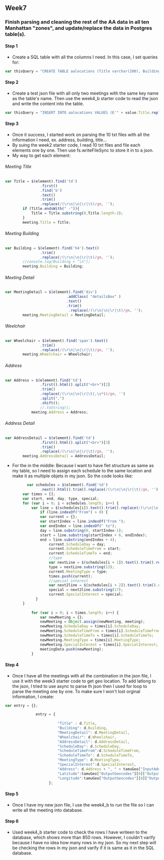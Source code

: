 ## Week7
### Finish parsing and cleaning the rest of the AA data in all ten Manhattan "zones", and update/replace the data in Postgres table(s).
#### Step 1
* Create a SQL table with all the columns I need. In this case, I set queries for:
```javascript
var thisQuery = "CREATE TABLE aalocations (Title varchar(200), Building varchar(200), Address varchar(200), Latitude double precision, Longitude double precision, AddressDetail varchar(200), ScheduleDay varchar(100), ScheduleTimeFrom time, ScheduleTimeTo time, MeetingType varchar(200), MeetingDescription varchar(200), MeetingDetail varchar(200), WheelchairAccess varchar(100), SpecialInterest varchar(200));";
```
#### Step 2
* Create a test json file with all only two meetings with the same key name as the table's name. Then use the week4_b starter code to read the json and write the content into the table.
```javascript
var thisQuery = "INSERT INTO aalocations VALUES (E'" + value.Title.replace("'","&#39;") + "', E'" + value.Building.replace("'","&#39;") + "', E'" + value.Address.replace("'","&#39;") + "', " + value.Latitude + ", " + value.Longitude + ", E'" + value.Ad1dressDetail + "', E'" + value.ScheduleDay + "', E'" + value.ScheduleTimeFrom + "', E'" + value.ScheduleTimeTo + "', '" + value.MeetingType + "', E'" + value.MeetingDescription + "', E'" + value.MeetingDetail.replace("'","&#39;") + "', E'" + value.WheelchairAccess + "', E'" + value.SpecialInterest + "');";
```
#### Step 3
* Once it success, I started work on parsing the 10 txt files with all the information I need, ex. address, building, title...
* By suing the week2 starter code, I read 10 txt files and file each elements one by one. Then use fs.writeFileSync to store it in to a json.
* My way to get each element:

###### Meeting Title
```javascript
var Title = $(element).find('td')
                .first()
                .find('b')
                .text()
                .trim()
                .replace(/(\r\n|\n|\r|\t)/gm, '');
        if (Title.endsWith(" -")){
            Title = Title.substring(0,Title.length-2);
        }
        meeting.Title = Title;
```

###### Meeting Building
```javascript
var Building = $(element).find('h4').text()
                .trim()
                .replace(/(\r\n|\n|\r|\t)/gm, '');
        //console.log(Building + "\n"); 
        meeting.Building = Building;
```
###### Meeting Detail
```javascript
var MeetingDetail = $(element).find('div')
                            .addClass( "detailsBox" )
                            .text()
                            .trim()
                             .replace(/(\r\n|\n|\r|\t)/gm, '');
        meeting.MeetingDetail = MeetingDetail;
```
###### Weelchair
```javascript
var Wheelchair = $(element).find('span').text()
                .trim()
                .replace(/(\r\n|\n|\r|\t)/gm, '');
        meeting.Wheelchair = Wheelchair;
```

###### Address
```javascript
var Address = $(element).find('td')
                .first().html().split("<br>")[2]
                .trim()
                .replace(/(\r\n|\n|\r|\t|,\s*$)/gm, '')
                .split(",")
                .shift();
                //.toString();
            meeting.Address = Address;
```

###### Address Detail
```javascript
var AddressDetail = $(element).find('td')
                .first().html().split("<br>")[3]
                .trim()
                .replace(/(\r\n|\n|\r|\t)/gm, '');
        meeting.AddressDetail = AddressDetail;
```
 * For the <td> in the middle: Because I want to have flet structure as same as my table, so I need to assign each schedule to the same location and make it as multiple objets in my json. So the code looks like:
``` javascript
          var schedules = $(element).find('td')
                .next().html().trim().replace(/(\r\n|\n|\r|\t)/gm, '').split("<br>");
        var times = [];
        var start, end, day, type, special;
        for (var i = 0; i < schedules.length; i++) {
            var line = $(schedules[i]).text().trim().replace(/(\r\n|\n|\r|\t)/gm, '');
                if (line.indexOf("From") > 0) {
                var current = {};
                var startIndex = line.indexOf("From ");
                var endIndex = line.indexOf(" to");
                day = line.substring(0, startIndex-1);
                start = line.substring(startIndex + 6, endIndex);
                end = line.substring(endIndex + 4);
                    current.ScheduleDay = day;
                    current.ScheduleTimeFrom = start;
                    current.ScheduleTimeTo = end;
                    //type
                    var nextLine = $(schedules[i + 1]).text().trim().replace(/(\r\n|\n|\r|\t)/gm, '');  
                    type = nextLine.substring(13);  
                    current.MeetingType = type;
                    times.push(current);
                    //special interest
                    var next2line = $(schedules[i + 2]).text().trim().replace(/(\r\n|\n|\r|\t)/gm, '');  
                    special = next2line.substring(17);  
                    current.SpecialInterest = special;
              }
        }
        
            for (var i = 0; i < times.length; i++) {
                var newMeeting = {};
                newMeeting = Object.assign(newMeeting, meeting);
                newMeeting.ScheduleDay = times[i].ScheduleDay;
                newMeeting.ScheduleTimeFrom = times[i].ScheduleTimeFrom;
                newMeeting.ScheduleTimeTo = times[i].ScheduleTimeTo;
                newMeeting.MeetingType = times[i].MeetingType;
                newMeeting.SpecialInterest = times[i].SpecialInterest;
                meetingData.push(newMeeting);
            }
```

#### Step 4
* Once I have all the meetings with all the combination in the json file, I use it with the week3 starter code to get geo location. To add latlong to the json, I tried to use async to parse th json then I used for loop to parse the meeting one by one. To make sure I won't lost orginal information, I create:
 ```javascript
 var entry = {};
```
```javascript
              entry = {
            		    
            		    "Title" : d.Title,
            		    "Building": d.Building,
            		    "MeetingDetail": d.MeetingDetail,
            		    "Wheelchair": d.Wheelchair,
            		    "AddressDetail": d.AddressDetail,
            		    "ScheduleDay": d.ScheduleDay,
            		    "ScheduleTimeFrom":d.ScheduleTimeFrom,
            		    "ScheduleTimeTo": d.ScheduleTimeTo,
            		    "MeetingType": d.MeetingType,
            		    "SpecialInterest":d.SpecialInterest,
            		    "Address": d.Address + ", " + tamuGeo["InputAddress"]["StreetAddress"],
            		    "Latitude":tamuGeo["OutputGeocodes"][0]["OutputGeocode"]["Latitude"],
            		    "Longitude":tamuGeo["OutputGeocodes"][0]["OutputGeocode"]["Longitude"]
            		};
```
#### Step 5
* Once I have my new json file, I use the week4_b to run the file so I can write all the meeting into database.

#### Step 6
* Used week4_b starter code to check the rows I have writeen to the database, which shows more than 850 rows. However, I couldn't varify because I have no idea how many rows in my json. So my next step will be checking the rows in my json and varify if it is same as it in the SQL database.
                                             
